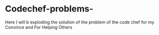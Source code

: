 # Codechef-problems-
Here I will b exploding the solution of the problem of the code chef for my Convince and For Helping Others 
